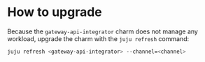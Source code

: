 # How to upgrade
Because the `gateway-api-integrator` charm does not manage any workload, upgrade the charm with the `juju refresh` command:
```bash
juju refresh <gateway-api-integrator> --channel=<channel>
```